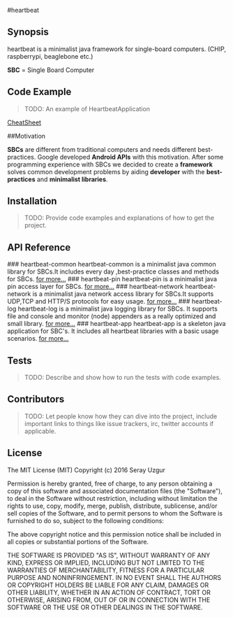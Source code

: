 #heartbeat

## Synopsis

heartbeat is a minimalist java framework for single-board computers. (CHIP, raspberrypi, beaglebone etc.)

**SBC** = Single Board Computer

## Code Example

>TODO: An example of HeartbeatApplication

[CheatSheet](./CheatSheet.md)

##Motivation

**SBCs**  are different from traditional computers and needs different best-practices. Google developed **Android APIs** with this motivation.
After some programming experience with SBCs we decided to create a **framework** solves common development problems by aiding **developer** with the **best-practices** and **minimalist libraries**.

## Installation

>TODO: Provide code examples and explanations of how to get the project.

## API Reference
### heartbeat-common 
heartbeat-common is a minimalist java common library for SBCs.It includes every day ,best-practice classes and methods for SBCs.
[for more...](./heartbeat-common/README.md)
### heartbeat-pin
heartbeat-pin is a minimalist java pin access layer for SBCs.
[for more...](./heartbeat-pin/README.md)
### heartbeat-network
heartbeat-network is a minimalist java network access library for SBCs.It supports UDP,TCP and HTTP/S protocols for easy usage. 
[for more...](./heartbeat-network/README.md)
### heartbeat-log
heartbeat-log is a minimalist java logging library for SBCs.
It supports file and console and monitor (node) appenders as a really optimized and small library.
[for more...](./heartbeat-log/README.md)
### heartbeat-app
heartbeat-app is a skeleton java application for SBC's.
It includes all heartbeat libraries with a basic usage scenarios.
[for more...](./heartbeat-app/README.md)
## Tests

>TODO: Describe and show how to run the tests with code examples.

## Contributors

>TODO: Let people know how they can dive into the project, include important links to things like issue trackers, irc, twitter accounts if applicable.

## License
The MIT License (MIT)
Copyright (c) 2016 Seray Uzgur

Permission is hereby granted, free of charge, to any person obtaining a copy of this software and associated documentation files (the "Software"), to deal in the Software without restriction, including without limitation the rights to use, copy, modify, merge, publish, distribute, sublicense, and/or sell copies of the Software, and to permit persons to whom the Software is furnished to do so, subject to the following conditions:

The above copyright notice and this permission notice shall be included in all copies or substantial portions of the Software.

THE SOFTWARE IS PROVIDED "AS IS", WITHOUT WARRANTY OF ANY KIND, EXPRESS OR IMPLIED, INCLUDING BUT NOT LIMITED TO THE WARRANTIES OF MERCHANTABILITY, FITNESS FOR A PARTICULAR PURPOSE AND NONINFRINGEMENT. IN NO EVENT SHALL THE AUTHORS OR COPYRIGHT HOLDERS BE LIABLE FOR ANY CLAIM, DAMAGES OR OTHER LIABILITY, WHETHER IN AN ACTION OF CONTRACT, TORT OR OTHERWISE, ARISING FROM, OUT OF OR IN CONNECTION WITH THE SOFTWARE OR THE USE OR OTHER DEALINGS IN THE SOFTWARE.